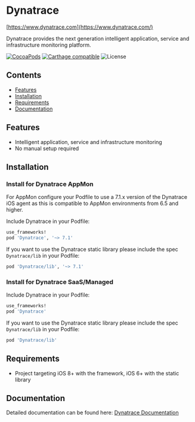 # Dynatrace

[https://www.dynatrace.com](https://www.dynatrace.com/)

Dynatrace provides the next generation intelligent application, service and infrastructure monitoring
platform.

[![CocoaPods](https://img.shields.io/badge/pod-7.1-blue.svg)](https://cocoapods.org/pods/Dynatrace)
[![Carthage compatible](https://img.shields.io/badge/Carthage-compatible-4BC51D.svg?style=flat)](https://files.dynatrace.com/mobileagent/carthage/dynatrace.json)
![License](https://img.shields.io/badge/license-Commercial-lightgrey.svg)

## Contents

* [Features](#features)
* [Installation](#installation)
* [Requirements](#requirements)
* [Documentation](#documentation)

## Features

* Intelligent application, service and infrastructure monitoring
* No manual setup required


## Installation

### Install for Dynatrace AppMon
For AppMon configure your Podfile to use a 7.1.x version of the Dynatrace iOS agent as this is compatible to AppMon environments from 6.5 and higher.

Include Dynatrace in your Podfile:

```ruby
use_frameworks!
pod 'Dynatrace', '~> 7.1'
```

If you want to use the Dynatrace static library please include the spec `Dynatrace/lib` in your Podfile:

```ruby
pod 'Dynatrace/lib', '~> 7.1'
```

### Install for Dynatrace SaaS/Managed
Include Dynatrace in your Podfile:

```ruby
use_frameworks!
pod 'Dynatrace'
```

If you want to use the Dynatrace static library please include the spec `Dynatrace/lib` in your Podfile:

```ruby
pod 'Dynatrace/lib'
```

## Requirements

* Project targeting iOS 8+ with the framework, iOS 6+ with the static library

## Documentation

Detailed documentation can be found here: [Dynatrace Documentation](https://www.dynatrace.com/support/doc/)
